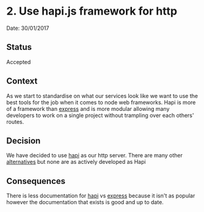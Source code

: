 # 2. Use hapi.js framework for http

Date: 30/01/2017

## Status

Accepted

## Context

As we start to standardise on what our services look like we want to use the
best tools for the job when it comes to node web frameworks. Hapi is more of a
framework than [express] and is more modular allowing many developers to work on
a single project without trampling over each others' routes.

## Decision

We have decided to use [hapi] as our http server. 
There are many other [alternatives] but none are as actively developed as Hapi

## Consequences

There is less documentation for [hapi] vs [express] because it isn't as popular
however the documentation that exists is good and up to date.

[hapi]: https://hapijs.com/
[express]: http://expressjs.com/
[alternatives]: http://expressjs.com/en/resources/frameworks.html
